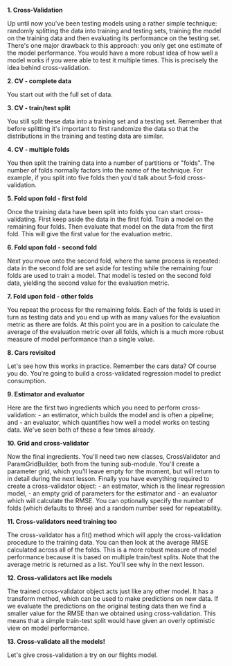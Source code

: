 **1. Cross-Validation**

Up until now you've been testing models using a rather simple technique: randomly splitting the data into training and testing sets, training the model on the training data and then evaluating its performance on the testing set. There's one major drawback to this approach: you only get one estimate of the model performance. You would have a more robust idea of how well a model works if you were able to test it multiple times. This is precisely the idea behind cross-validation.

**2. CV - complete data**

You start out with the full set of data.

**3. CV - train/test split**

You still split these data into a training set and a testing set. Remember that before splitting it's important to first randomize the data so that the distributions in the training and testing data are similar.

**4. CV - multiple folds**

You then split the training data into a number of partitions or "folds". The number of folds normally factors into the name of the technique. For example, if you split into five folds then you'd talk about 5-fold cross-validation.

**5. Fold upon fold - first fold**

Once the training data have been split into folds you can start cross-validating. First keep aside the data in the first fold. Train a model on the remaining four folds. Then evaluate that model on the data from the first fold. This will give the first value for the evaluation metric.

**6. Fold upon fold - second fold**

Next you move onto the second fold, where the same process is repeated: data in the second fold are set aside for testing while the remaining four folds are used to train a model. That model is tested on the second fold data, yielding the second value for the evaluation metric.

**7. Fold upon fold - other folds**

You repeat the process for the remaining folds. Each of the folds is used in turn as testing data and you end up with as many values for the evaluation metric as there are folds. At this point you are in a position to calculate the average of the evaluation metric over all folds, which is a much more robust measure of model performance than a single value.

**8. Cars revisited**

Let's see how this works in practice. Remember the cars data? Of course you do. You're going to build a cross-validated regression model to predict consumption.

**9. Estimator and evaluator**

Here are the first two ingredients which you need to perform cross-validation: - an estimator, which builds the model and is often a pipeline; and - an evaluator, which quantifies how well a model works on testing data. We've seen both of these a few times already.

**10. Grid and cross-validator**

Now the final ingredients. You'll need two new classes, CrossValidator and ParamGridBuilder, both from the tuning sub-module. You'll create a parameter grid, which you'll leave empty for the moment, but will return to in detail during the next lesson. Finally you have everything required to create a cross-validator object: - an estimator, which is the linear regression model, - an empty grid of parameters for the estimator and - an evaluator which will calculate the RMSE. You can optionally specify the number of folds (which defaults to three) and a random number seed for repeatability.

**11. Cross-validators need training too**

The cross-validator has a fit() method which will apply the cross-validation procedure to the training data. You can then look at the average RMSE calculated across all of the folds. This is a more robust measure of model performance because it is based on multiple train/test splits. Note that the average metric is returned as a list. You'll see why in the next lesson.

**12. Cross-validators act like models**

The trained cross-validator object acts just like any other model. It has a transform method, which can be used to make predictions on new data. If we evaluate the predictions on the original testing data then we find a smaller value for the RMSE than we obtained using cross-validation. This means that a simple train-test split would have given an overly optimistic view on model performance.

**13. Cross-validate all the models!**

Let's give cross-validation a try on our flights model.